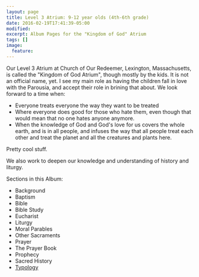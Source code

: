 ```yaml
---
layout: page
title: Level 3 Atrium: 9-12 year olds (4th-6th grade)
date: 2016-02-19T17:41:39-05:00
modified:
excerpt: Album Pages for the "Kingdom of God" Atrium
tags: []
image:
  feature:
---
```


Our Level 3 Atrium at Church of Our Redeemer, Lexington, Massachusetts, is called the "Kingdom of God Atrium", though mostly by the kids. It is not an official name, yet. I see my main role as having the children fall in love with the Parousia, and accept their role in brining that about. We look forward to a time when:

* Everyone treats everyone the way they want to be treated
* Where everyone does good for those who hate them, even though that would mean that no one hates anyone anymore.
* When the knowledge of God and God's love for us covers the whole earth, and is in all people, and infuses the way that all people treat each other and treat the planet and all the creatures and plants here.

Pretty cool stuff.

We also work to deepen our knowledge and understanding of history and liturgy.

Sections in this Album:

* Background
* Baptism
* Bible
* Bible Study
* Eucharist
* Liturgy
* Moral Parables
* Other Sacraments
* Prayer
* The Prayer Book
* Prophecy
* Sacred History
* [Typology](Typology)
